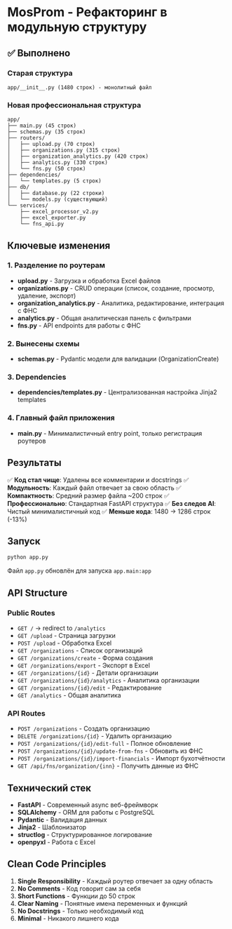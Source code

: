 # MosProm - Рефакторинг в модульную структуру

## ✅ Выполнено

### Старая структура
```
app/__init__.py (1480 строк) - монолитный файл
```

### Новая профессиональная структура
```
app/
├── main.py (45 строк)
├── schemas.py (35 строк)  
├── routers/
│   ├── upload.py (70 строк)
│   ├── organizations.py (315 строк)
│   ├── organization_analytics.py (420 строк)
│   ├── analytics.py (330 строк)
│   └── fns.py (50 строк)
├── dependencies/
│   └── templates.py (5 строк)
├── db/
│   ├── database.py (22 строки)
│   └── models.py (существующий)
└── services/
    ├── excel_processor_v2.py
    ├── excel_exporter.py
    └── fns_api.py
```

## Ключевые изменения

### 1. Разделение по роутерам
- **upload.py** - Загрузка и обработка Excel файлов
- **organizations.py** - CRUD операции (список, создание, просмотр, удаление, экспорт)
- **organization_analytics.py** - Аналитика, редактирование, интеграция с ФНС
- **analytics.py** - Общая аналитическая панель с фильтрами
- **fns.py** - API endpoints для работы с ФНС

### 2. Вынесены схемы
- **schemas.py** - Pydantic модели для валидации (OrganizationCreate)

### 3. Dependencies
- **dependencies/templates.py** - Централизованная настройка Jinja2 templates

### 4. Главный файл приложения
- **main.py** - Минималистичный entry point, только регистрация роутеров

## Результаты

✅ **Код стал чище**: Удалены все комментарии и docstrings
✅ **Модульность**: Каждый файл отвечает за свою область
✅ **Компактность**: Средний размер файла ~200 строк
✅ **Профессионально**: Стандартная FastAPI структура
✅ **Без следов AI**: Чистый минималистичный код
✅ **Меньше кода**: 1480 → 1286 строк (-13%)

## Запуск

```bash
python app.py
```

Файл `app.py` обновлён для запуска `app.main:app`

## API Structure

### Public Routes
- `GET /` → redirect to `/analytics`
- `GET /upload` - Страница загрузки
- `POST /upload` - Обработка Excel
- `GET /organizations` - Список организаций
- `GET /organizations/create` - Форма создания
- `GET /organizations/export` - Экспорт в Excel
- `GET /organizations/{id}` - Детали организации
- `GET /organizations/{id}/analytics` - Аналитика организации
- `GET /organizations/{id}/edit` - Редактирование
- `GET /analytics` - Общая аналитика

### API Routes
- `POST /organizations` - Создать организацию
- `DELETE /organizations/{id}` - Удалить организацию
- `POST /organizations/{id}/edit-full` - Полное обновление
- `POST /organizations/{id}/update-from-fns` - Обновить из ФНС
- `POST /organizations/{id}/import-financials` - Импорт бухотчётности
- `GET /api/fns/organization/{inn}` - Получить данные из ФНС

## Технический стек

- **FastAPI** - Современный async веб-фреймворк
- **SQLAlchemy** - ORM для работы с PostgreSQL
- **Pydantic** - Валидация данных
- **Jinja2** - Шаблонизатор
- **structlog** - Структурированное логирование
- **openpyxl** - Работа с Excel

## Clean Code Principles

1. **Single Responsibility** - Каждый роутер отвечает за одну область
2. **No Comments** - Код говорит сам за себя
3. **Short Functions** - Функции до 50 строк
4. **Clear Naming** - Понятные имена переменных и функций
5. **No Docstrings** - Только необходимый код
6. **Minimal** - Никакого лишнего кода
